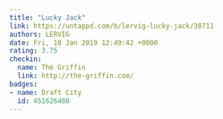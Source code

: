 ```yaml
---
title: "Lucky Jack"
link: https://untappd.com/b/lervig-lucky-jack/30711
authors: LERVIG
date: Fri, 18 Jan 2019 12:49:42 +0000
rating: 3.75
checkin:
  name: The Griffin
  link: http://the-griffin.com/
badges:
- name: Draft City
  id: 451626480
---
```

